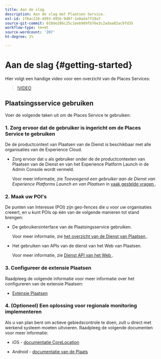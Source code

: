 ```yaml
---
title: Aan de slag
description: Aan de slag met Plaatsen Service.
exl-id: 1f0ac226-4993-495b-9d07-1e0ada7f19a7
source-git-commit: 010de286c25c1eeb989fb76e3c2adaa82ac9fd35
workflow-type: tm+mt
source-wordcount: '207'
ht-degree: 1%

---
```


# Aan de slag {#getting-started}

Hier volgt een handige video voor een overzicht van de Places Services:

<!--
Test of different youtube link for exl
-->

>[!VIDEO](https://video.tv.adobe.com/v/3455118?captions=dut)

## Plaatsingsservice gebruiken

Voer de volgende taken uit om de Places Service te gebruiken:

### 1. Zorg ervoor dat de gebruiker is ingericht om de Places Service te gebruiken

De de productcontext van Plaatsen van de Dienst is beschikbaar met alle organisaties van de Experience Cloud.

* Zorg ervoor dat u als gebruiker onder de de productcontexten van Plaatsen van de Dienst en van het Experience Platform Launch in de Admin Console wordt vermeld.

  Voor meer informatie, zie *Toevoegend een gebruiker aan de Dienst van Experience Platforms Launch en van Plaatsen* in [ vaak gestelde vragen ](/help/places-gain-access.md).


### 2. Maak uw POI&#39;s

De punten van Interesse (POI) zijn geo-fences die u voor uw organisaties creeert, en u kunt POIs op één van de volgende manieren tot stand brengen:

* De gebruikersinterface van de Plaatsingsservice gebruiken.

  Voor meer informatie, zie [ het overzicht van de Dienst van Plaatsen ](/help/poi-mgmt-ui/poi-mgmt-ui-overview.md).

* Het gebruiken van APIs van de dienst van het Web van Plaatsen.

  Voor meer informatie, zie [ Dienst API van het Web ](/help/web-service-api/places-web-services.md).


### 3. Configureer de extensie Plaatsen

Raadpleeg de volgende informatie voor meer informatie over het configureren van de extensie Plaatsen:

* [Extensie Plaatsen](/help/places-ext-aep-sdks/places-extension/places-extension.md)

### 4. (Optioneel) Een oplossing voor regionale monitoring implementeren

Als u van plan bent om actieve gebiedscontrole te doen, zult u direct met werkend systeem moeten uitvoeren. Raadpleeg de volgende documenten voor meer informatie:

* iOS - [ documentatie CoreLocation ](https://developer.apple.com/documentation/corelocation/monitoring_the_user_s_proximity_to_geographic_regions)

* Android - [ documentatie van de Plaats ](https://developer.android.com/training/location/geofencing)